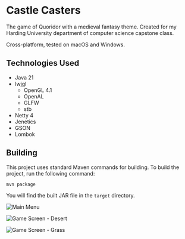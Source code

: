 # Castle Casters

The game of Quoridor with a medieval fantasy theme. Created for my Harding University department of computer science capstone class.

Cross-platform, tested on macOS and Windows.

## Technologies Used

* Java 21
* lwjgl
  * OpenGL 4.1
  * OpenAL
  * GLFW
  * stb
* Netty 4
* Jenetics
* GSON
* Lombok

## Building

This project uses standard Maven commands for building. To build the project, run the following command:

```shell
mvn package
```

You will find the built JAR file in the `target` directory.

![Main Menu](https://i.imgur.com/1UupO6R.png)

![Game Screen - Desert](https://i.imgur.com/c0heRpI.png)

![Game Screen - Grass](https://i.imgur.com/xLbDBcI.png)
